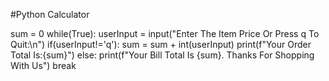 #Python Calculator



sum = 0
while(True):
    userInput = input("Enter The Item Price Or Press q To Quit:\n")
    if(userInput!='q'):
        sum = sum + int(userInput)
        print(f"Your Order Total Is:{sum}")
    else:
        print(f"Your Bill Total Is {sum}. Thanks For Shopping With Us")
        break
